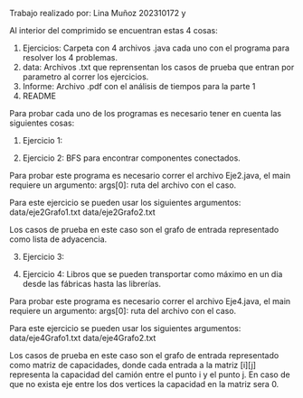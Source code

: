 Trabajo realizado por: Lina Muñoz 202310172 y 

Al interior del comprimido se encuentran estas 4 cosas:
1. Ejercicios: Carpeta con 4 archivos .java cada uno con el programa para resolver los 4 problemas.
2. data: Archivos .txt que reprensentan los casos de prueba que entran por parametro al correr los ejercicios.
3. Informe: Archivo .pdf con el análisis de tiempos para la parte 1
4. README

Para probar cada uno de los programas es necesario tener en cuenta las siguientes cosas:

1. Ejercicio 1:

2. Ejercicio 2: BFS para encontrar componentes conectados.

Para probar este programa es necesario correr el archivo Eje2.java, el main requiere un argumento: args[0]: ruta del archivo con el caso.

Para este ejercicio se pueden usar los siguientes argumentos: data/eje2Grafo1.txt data/eje2Grafo2.txt

Los casos de prueba en este caso son el grafo de entrada representado como lista de adyacencia. 

3. Ejercicio 3:

4. Ejercicio 4: Libros que se pueden transportar como máximo en un dia desde las fábricas hasta las librerías.

Para probar este programa es necesario correr el archivo Eje4.java, el main requiere un argumento: args[0]: ruta del archivo con el caso.

Para este ejercicio se pueden usar los siguientes argumentos: data/eje4Grafo1.txt data/eje4Grafo2.txt

Los casos de prueba en este caso son el grafo de entrada representado como matriz de capacidades, donde cada entrada a la matriz [i][j] representa la capacidad del camión entre el punto i y el punto j. En caso de que no exista eje entre los dos vertices la capacidad en la matriz sera 0.
